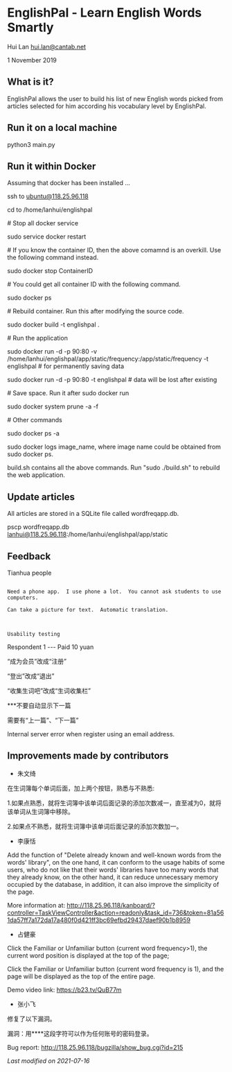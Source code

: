 EnglishPal - Learn English Words Smartly
==========================================




Hui Lan <hui.lan@cantab.net>

1 November 2019


What is it?
-----------------

EnglishPal allows the user to build his list of new English words
picked from articles selected for him according his vocabulary level
by EnglishPal.


Run it on a local machine
-------------------------

python3 main.py



Run it within Docker
--------------------

Assuming that docker has been installed ...

ssh to ubuntu@118.25.96.118

cd to /home/lanhui/englishpal

\#  Stop all docker service

sudo service docker restart

\#  If you know the container ID, then the above comamnd is an overkill.  Use the following command instead.

sudo docker stop ContainerID

\#  You could get all container ID with the following command.

sudo docker ps 

\#  Rebuild container. Run this after modifying the source code.

sudo docker build -t englishpal .

\#  Run the application

sudo docker run -d -p 90:80 -v /home/lanhui/englishpal/app/static/frequency:/app/static/frequency -t englishpal  \#  for permanently saving data

sudo docker run -d -p 90:80 -t englishpal \#  data will be lost after existing

\#  Save space.  Run it after sudo docker run

sudo docker system prune -a -f


\#  Other commands

sudo docker ps -a

sudo docker logs image_name, where image name could be obtained from sudo docker ps.

build.sh contains all the above commands.  Run "sudo ./build.sh" to rebuild the web application.



Update articles
---------------

All articles are stored in a SQLite file called wordfreqapp.db.

pscp wordfreqapp.db lanhui@118.25.96.118:/home/lanhui/englishpal/app/static



Feedback
---------

Tianhua people
~~~~~~~~~~~~~~~~

Need a phone app.  I use phone a lot.  You cannot ask students to use computers.

Can take a picture for text.  Automatic translation.



Usability testing
~~~~~~~~~~~~~~~~~~~~~~

Respondent 1 --- Paid 10 yuan

“成为会员”改成“注册”

“登出”改成“退出”

“收集生词吧”改成“生词收集栏”

***不要自动显示下一篇

需要有“上一篇”、“下一篇”

Internal server error when register using an email address.


Improvements made by contributors
-----------------------------------

- 朱文绮

在生词簿每个单词后面，加上两个按钮，熟悉与不熟悉:

1.如果点熟悉，就将生词簿中该单词后面记录的添加次数减一，直至减为0，就将该单词从生词簿中移除。

2.如果点不熟悉，就将生词簿中该单词后面记录的添加次数加一。

- 李康恬

Add the function of "Delete already known and well-known words from
the words' library", on the one hand, it can conform to the usage
habits of some users, who do not like that their words' libraries have
too many words that they already know, on the other hand, it can
reduce unnecessary memory occupied by the database, in addition, it
can also improve the simplicity of the page.

More information at: http://118.25.96.118/kanboard/?controller=TaskViewController&action=readonly&task_id=736&token=81a561da57ff7a172da17a480f0d421ff3bc69efbd29437daef90b1b8959


- 占健豪

Click the Familiar or Unfamiliar button (current word frequency>1), the current word position is displayed at the top of the page;

Click the Familiar or Unfamiliar button (current word frequency is 1), and the page will be displayed as the top of the entire page.

Demo video link: https://b23.tv/QuB77m

- 张小飞

修复了以下漏洞。

漏洞：用****这段字符可以作为任何账号的密码登录。

Bug report: http://118.25.96.118/bugzilla/show_bug.cgi?id=215


*Last modified on 2021-07-16*